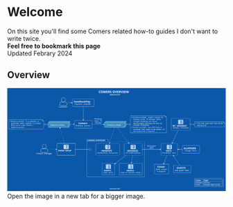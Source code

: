 # Welcome  

On this site you'll find some Comers related how-to guides I don't want to write twice.  
**Feel free to bookmark this page**  
Updated Febrary 2024

## Overview

![overview.svg](diagrams/out/overview.svg)
Open the image in a new tab for a bigger image.


